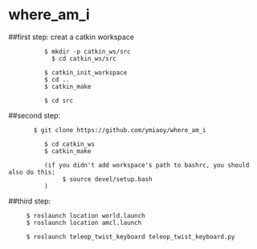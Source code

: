 # where_am_i
##first step:   creat a catkin workspace
             
              $ mkdir -p catkin_ws/src
	            $ cd catkin_ws/src

              $ catkin_init_workspace
              $ cd ..
              $ catkin_make

              $ cd src
              
##second step:
            
	       $ git clone https://github.com/ymiaoy/where_am_i
              
              $ cd catkin_ws
              $ catkin_make
              
              (if you didn't add workspace's path to bashrc, you should also do this:
                   $ source devel/setup.bash
              )
 
##third step: 
       
         $ roslaunch location world.launch    
         $ roslaunch location amcl.launch
         
         $ roslaunch teleop_twist_keyboard teleop_twist_keyboard.py
              
              
              
